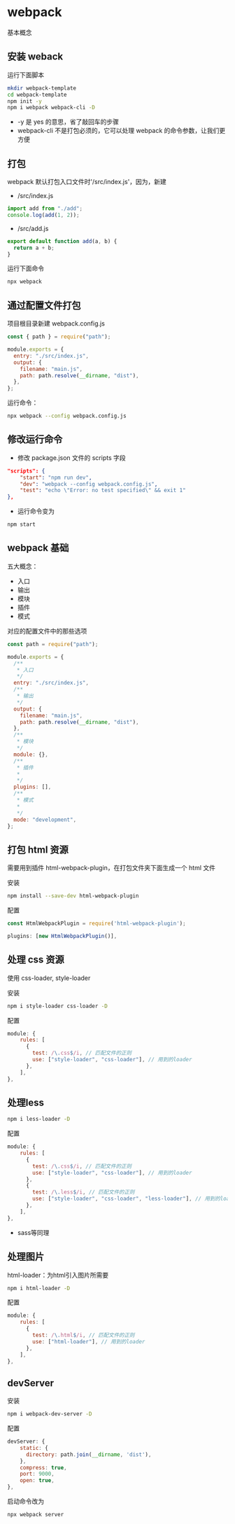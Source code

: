 # webpack

基本概念

## 安装 weback

运行下面脚本

```bash
mkdir webpack-template
cd webpack-template
npm init -y
npm i webpack webpack-cli -D
```

- -y 是 yes 的意思，省了敲回车的步骤
- webpack-cli 不是打包必须的，它可以处理 webpack 的命令参数，让我们更方便

## 打包

webpack 默认打包入口文件时'/src/index.js'，因为，新建

- /src/index.js

```js
import add from "./add";
console.log(add(1, 2));
```

- /src/add.js

```js
export default function add(a, b) {
  return a + b;
}
```

运行下面命令

```bash
npx webpack
```

## 通过配置文件打包

项目根目录新建 webpack.config.js

```js
const { path } = require("path");

module.exports = {
  entry: "./src/index.js",
  output: {
    filename: "main.js",
    path: path.resolve(__dirname, "dist"),
  },
};
```

运行命令：

```bash
npx webpack --config webpack.config.js
```

## 修改运行命令

- 修改 package.json 文件的 scripts 字段

```json
"scripts": {
    "start": "npm run dev",
    "dev": "webpack --config webpack.config.js",
    "test": "echo \"Error: no test specified\" && exit 1"
},
```

- 运行命令变为

```bash
npm start
```

## webpack 基础

五大概念：

- 入口
- 输出
- 模块
- 插件
- 模式

对应的配置文件中的那些选项

```js
const path = require("path");

module.exports = {
  /**
   * 入口
   */
  entry: "./src/index.js",
  /**
   * 输出
   */
  output: {
    filename: "main.js",
    path: path.resolve(__dirname, "dist"),
  },
  /**
   * 模块
   */
  module: {},
  /**
   * 插件
   *
   */
  plugins: [],
  /**
   * 模式
   *
   */
  mode: "development",
};
```

## 打包 html 资源

需要用到插件 html-webpack-plugin，在打包文件夹下面生成一个 html 文件

安装

```bash
npm install --save-dev html-webpack-plugin
```

配置

```js
const HtmlWebpackPlugin = require('html-webpack-plugin');

plugins: [new HtmlWebpackPlugin()],
```

## 处理 css 资源

使用 css-loader, style-loader

安装

```bash
npm i style-loader css-loader -D
```

配置

```js
module: {
    rules: [
      {
        test: /\.css$/i, // 匹配文件的正则
        use: ["style-loader", "css-loader"], // 用到的loader
      },
    ],
},
```

## 处理less

```bash
npm i less-loader -D
```

配置

```js
module: {
    rules: [
      {
        test: /\.css$/i, // 匹配文件的正则
        use: ["style-loader", "css-loader"], // 用到的loader
      },
      {
        test: /\.less$/i, // 匹配文件的正则
        use: ["style-loader", "css-loader", "less-loader"], // 用到的loader
      },
    ],
},
```
* sass等同理

## 处理图片

html-loader：为html引入图片所需要

```bash
npm i html-loader -D
```

配置

```js
module: {
    rules: [
      {
        test: /\.html$/i, // 匹配文件的正则
        use: ["html-loader"], // 用到的loader
      },
    ],
},
```

## devServer

安装
```bash
npm i webpack-dev-server -D
```
配置
```js
devServer: {
    static: {
      directory: path.join(__dirname, 'dist'),
    },
    compress: true,
    port: 9000,
    open: true,
},
```
启动命令改为

```bash
npx webpack server
```